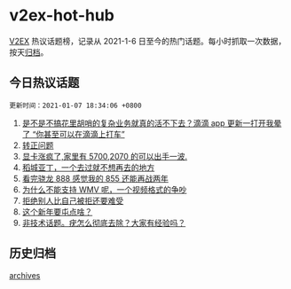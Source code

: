 # v2ex-hot-hub

[V2EX](https://www.v2ex.com/) 热议话题榜，记录从 2021-1-6 日至今的热门话题。每小时抓取一次数据，按天[归档](./archives)。

## 今日热议话题

`更新时间：2021-01-07 18:34:06 +0800`

1. [是不是不搞花里胡哨的复杂业务就真的活不下去？滴滴 app 更新一打开我晕了 “你甚至可以在滴滴上打车”](https://www.v2ex.com/t/742521)
1. [转正问题](https://www.v2ex.com/t/742412)
1. [显卡涨疯了,家里有 5700,2070 的可以出手一波.](https://www.v2ex.com/t/742427)
1. [稻城亚丁，一个去过就不想再去的地方](https://www.v2ex.com/t/742310)
1. [看完骁龙 888 感觉我的 855 还能再战两年](https://www.v2ex.com/t/742386)
1. [为什么不能支持 WMV 呢，一个视频格式的争吵](https://www.v2ex.com/t/742438)
1. [拒绝别人比自己被拒还要难受](https://www.v2ex.com/t/742373)
1. [这个新年要屯点啥？](https://www.v2ex.com/t/742380)
1. [非技术话题。疣怎么彻底去除？大家有经验吗？](https://www.v2ex.com/t/742496)

## 历史归档

[archives](./archives)
